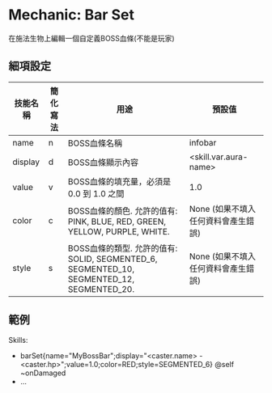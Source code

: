Mechanic: Bar Set
=================

在施法生物上編輯一個自定義BOSS血條(不能是玩家)

細項設定
----------

| 技能名稱 | 簡化寫法| 用途 | 預設值 |
|-----------|---------|---------------------------------------------------------|-----------------------------|
| name  | n   | BOSS血條名稱   | infobar |
| display   | d   | BOSS血條顯示內容  | &lt;skill.var.aura-name&gt; |
| value | v   | BOSS血條的填充量，必須是 0.0 到 1.0 之間 | 1.0 |
| color | c   | BOSS血條的顏色. 允許的值有: PINK, BLUE, RED, GREEN, YELLOW, PURPLE, WHITE. | None (如果不填入任何資料會產生錯誤) |
| style | s   | BOSS血條的類型. 允許的值有: SOLID, SEGMENTED_6, SEGMENTED_10, SEGMENTED_12, SEGMENTED_20. | None (如果不填入任何資料會產生錯誤) |  

範例
--------
Skills:
- barSet{name="MyBossBar";display="<caster.name> - <caster.hp>";value=1.0;color=RED;style=SEGMENTED_6} @self ~onDamaged
- ...